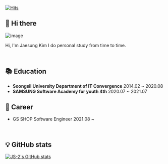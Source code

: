 [![Hits](https://hits.seeyoufarm.com/api/count/incr/badge.svg?url=https%3A%2F%2Fgithub.com%2FJS-2&count_bg=%2379C83D&title_bg=%23555555&icon=&icon_color=%23E7E7E7&title=hits&edge_flat=false)](https://hits.seeyoufarm.com)
## 👋 Hi there 


![image](https://media.giphy.com/media/tu54GM19sqJOw/giphy.gif)

Hi, I'm Jaesung Kim 
I do personal study from time to time.

<br/>

## 📚 Education

- **Soongsil University Department of IT Convergence**  2014.02 ~ 2020.08
- **SAMSUNG Software Academy for youth 4th**  2020.07 ~ 2021.07

## 🏢 Career

- GS SHOP Software Engineer 2021.08 ~ 

<br/>

## 💡 GitHub stats

[![JS-2's GitHub stats](https://github-readme-stats.vercel.app/api?username=JS-2&theme=dracula)](https://github.com/anuraghazra/github-readme-stats)
